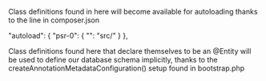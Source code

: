 Class definitions found in here will become available for autoloading
thanks to the line in composer.json

  "autoload": {
    "psr-0": {
      "": "src/"
    }
  },


Class definitions found here that declare themselves to be an @Entity
will be used to define our database schema implicitly,
thanks to the
  createAnnotationMetadataConfiguration()
setup found in bootstrap.php
